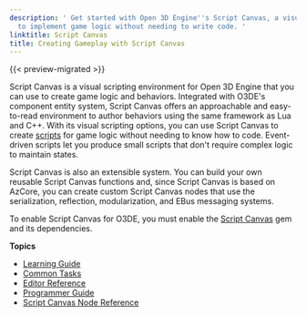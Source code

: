 ```yaml
---
description: ' Get started with Open 3D Engine''s Script Canvas, a visual scripting environment
  to implement game logic without needing to write code. '
linktitle: Script Canvas
title: Creating Gameplay with Script Canvas
---
```


{{< preview-migrated >}}

Script Canvas is a visual scripting environment for Open 3D Engine that you can use to create game logic and behaviors\. Integrated with O3DE's component entity system, Script Canvas offers an approachable and easy\-to\-read environment to author behaviors using the same framework as Lua and C\+\+\. With its visual scripting options, you can use Script Canvas to create [scripts](/docs/userguide/ly-glos-chap#scripts) for game logic without needing to know how to code\. Event\-driven scripts let you produce small scripts that don't require complex logic to maintain states\.

Script Canvas is also an extensible system\. You can build your own reusable Script Canvas functions and, since Script Canvas is based on AzCore, you can create custom Script Canvas nodes that use the serialization, reflection, modularization, and EBus messaging systems\.

To enable Script Canvas for O3DE, you must enable the [Script Canvas](/docs/user-guide/features/gems/script-canvas.md) gem and its dependencies\.

**Topics**
+ [Learning Guide](/docs/user-guide/features/scripting/script-canvas/learning-guide.md)
+ [Common Tasks](/docs/user-guide/features/scripting/script-canvas/common-tasks.md)
+ [Editor Reference](/docs/user-guide/features/scripting/script-canvas/editor-reference.md)
+ [Programmer Guide](/docs/user-guide/features/scripting/script-canvas/advanced-topics.md)
+ [Script Canvas Node Reference](/docs/userguide/scripting/scriptcanvas/node-reference.md)